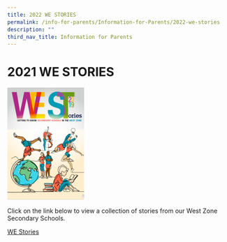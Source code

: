 ```yaml
---
title: 2022 WE STORIES
permalink: /info-for-parents/Information-for-Parents/2022-we-stories
description: ""
third_nav_title: Information for Parents
---
```


# 2021 WE STORIES

<img src="/images/westories.png" 
     style="width:35%">


Click on the link below to view a collection of stories from our West Zone Secondary Schools.

[WE Stories](http://we%20stories/)